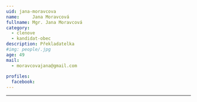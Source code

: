 ```yaml
---
uid: jana-moravcova
name:     Jana Moravcová
fullname: Mgr. Jana Moravcová
category:
  - clenove
  - kandidat-obec
description: Překladatelka
#img: people/.jpg
age: 49
mail:
  - moravcovajana@gmail.com
 
profiles:
  facebook: 
---
```




---